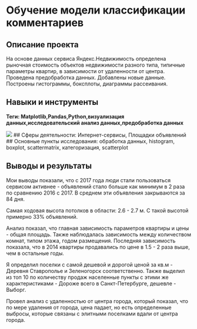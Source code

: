 # Обучение модели классификации комментариев
## Описание проекта
На основе данных сервиса Яндекс.Недвижимость определена рыночная стоимость
объектов недвижимости разного типа, типичные параметры квартир, в зависимости от
удаленности от центра. Проведена предобработка данных. Добавлены новые данные.
Построены гистограммы, боксплоты, диаграммы рассеивания.

## Навыки и инструменты
**Теги: Matplotlib,Pandas,Python,визуализация данных,исследовательский анализ данных,предобработка данных**

<img src="https://img.shields.io/badge/Pandas-black?style=flat-square&logo=pandas&logoColor=orange"/>
## Сферы деятельности:
Интернет-сервисы, Площадки объявлений
## Основные пункты исследования:
обработка данных, histogram, boxplot, scattermatrix,
категоризация, scatterplot

## Выводы и результаты
   Мои выводы показали, что с 2017 года люди стали пользоваться сервисом активнее - объявлений стало больше как минимум в 2 раза по       сравнению 2016 с 2017. В среднем эти объявления закрываются за 84 дня.

   Самая ходовая высота потолков в области: 2.6 - 2.7 м. С такой высотой примерно 33% объявлений.

   Анализ показал, что главная зависимость параметров квартиры и цены - общая площадь. Также наблюдалась зависимость между количеством     комнат, типом этажа, годом размещения. Последняя зависимость показала, что в 2014 квартиры продавались по цене в 1.5 - 2 раза выше,    чем в остальные годы.

   Я определил поселки с самой дешевой и дорогой ценой за кв.м - Деревня Ставрополье и Зеленогорск соответственно. Также выделил из топ     10 по количеству продаж населенные пункты с этими же характеристиками - Дороже всего в Санкт-Петербурге, дешевле - Выборг.

   Провел анализ с удаленностью от центра города, который показал, что по мере удаления от города, цена падает, но есть определенные       выбросы, которые связаны с элитными поселками вдали от центра города.
